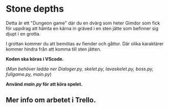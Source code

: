 # Stone depths
Detta är ett "Dungeon game" där du en dvärg som heter Gimdor 
som fick för uppdrag att hämta en kärna in gräved i en sten jätte 
som befinner sig djupt i en grotta.

I grottan kommer du att bemötas av fiender och gåttor. Där olika karaktärer kommer hindra från att komma till 
sten jätten.

__Koden ska köras i VScode.__

(_Man behöver ladda ner Dialoger.py, skelet.py, lavaskelet.py, boss.py, fullgame.py, main.py_)

__Använd _main.py_ för att köra spelet.__

## Mer info om arbetet i Trello.